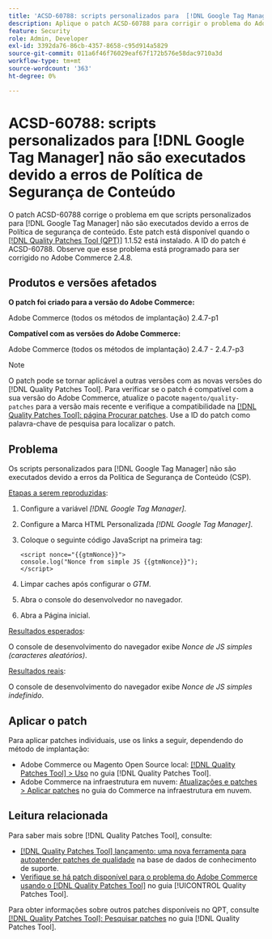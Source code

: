 ```yaml
---
title: 'ACSD-60788: scripts personalizados para  [!DNL Google Tag Manager]  não executados devido a erros de CSP'
description: Aplique o patch ACSD-60788 para corrigir o problema do Adobe Commerce em que os scripts personalizados para  [!DNL Google Tag Manager]  não são executados devido a erros de Política de Segurança de Conteúdo (CSP).
feature: Security
role: Admin, Developer
exl-id: 3392da76-86cb-4357-8658-c95d914a5829
source-git-commit: 011a6f46f76029eaf67f172b576e58dac9710a3d
workflow-type: tm+mt
source-wordcount: '363'
ht-degree: 0%

---
```


# ACSD-60788: scripts personalizados para [!DNL Google Tag Manager] não são executados devido a erros de Política de Segurança de Conteúdo

O patch ACSD-60788 corrige o problema em que scripts personalizados para [!DNL Google Tag Manager] não são executados devido a erros de Política de segurança de conteúdo. Este patch está disponível quando o [[!DNL Quality Patches Tool (QPT)]](https://experienceleague.adobe.com/pt-br/docs/commerce-operations/tools/quality-patches-tool/quality-patches-tool-to-self-serve-quality-patches) 1.1.52 está instalado. A ID do patch é ACSD-60788. Observe que esse problema está programado para ser corrigido no Adobe Commerce 2.4.8.

## Produtos e versões afetados

**O patch foi criado para a versão do Adobe Commerce:**

Adobe Commerce (todos os métodos de implantação) 2.4.7-p1

**Compatível com as versões do Adobe Commerce:**

Adobe Commerce (todos os métodos de implantação) 2.4.7 - 2.4.7-p3

>[!NOTE]
>
>O patch pode se tornar aplicável a outras versões com as novas versões do [!DNL Quality Patches Tool]. Para verificar se o patch é compatível com a sua versão do Adobe Commerce, atualize o pacote `magento/quality-patches` para a versão mais recente e verifique a compatibilidade na [[!DNL Quality Patches Tool]: página Procurar patches](https://experienceleague.adobe.com/tools/commerce-quality-patches/index.html?lang=pt-BR). Use a ID do patch como palavra-chave de pesquisa para localizar o patch.

## Problema

Os scripts personalizados para [!DNL Google Tag Manager] não são executados devido a erros da Política de Segurança de Conteúdo (CSP).

<u>Etapas a serem reproduzidas</u>:

1. Configure a variável *[!DNL Google Tag Manager]*.
1. Configure a Marca HTML Personalizada *[!DNL Google Tag Manager]*.
1. Coloque o seguinte código JavaScript na primeira tag:

   ```
   <script nonce="{{gtmNonce}}">
   console.log("Nonce from simple JS {{gtmNonce}}");
   </script>
   ```

1. Limpar caches após configurar o *GTM*.
1. Abra o console do desenvolvedor no navegador.
1. Abra a Página inicial.

<u>Resultados esperados</u>:

O console de desenvolvimento do navegador exibe *Nonce de JS simples (caracteres aleatórios)*.

<u>Resultados reais</u>:

O console de desenvolvimento do navegador exibe *Nonce de JS simples indefinido*.

## Aplicar o patch

Para aplicar patches individuais, use os links a seguir, dependendo do método de implantação:

* Adobe Commerce ou Magento Open Source local: [[!DNL Quality Patches Tool] > Uso](/help/tools/quality-patches-tool/usage.md) no guia [!DNL Quality Patches Tool].
* Adobe Commerce na infraestrutura em nuvem: [Atualizações e patches > Aplicar patches](https://experienceleague.adobe.com/docs/commerce-cloud-service/user-guide/develop/upgrade/apply-patches.html?lang=pt-BR) no guia do Commerce na infraestrutura em nuvem.

## Leitura relacionada

Para saber mais sobre [!DNL Quality Patches Tool], consulte:

* [[!DNL Quality Patches Tool] lançamento: uma nova ferramenta para autoatender patches de qualidade](https://experienceleague.adobe.com/pt-br/docs/commerce-operations/tools/quality-patches-tool/quality-patches-tool-to-self-serve-quality-patches) na base de dados de conhecimento de suporte.
* [Verifique se há patch disponível para o problema do Adobe Commerce usando o  [!DNL Quality Patches Tool]](/help/tools/quality-patches-tool/patches-available-in-qpt/check-patch-for-magento-issue-with-magento-quality-patches.md) no guia [!UICONTROL Quality Patches Tool].


Para obter informações sobre outros patches disponíveis no QPT, consulte [[!DNL Quality Patches Tool]: Pesquisar patches](https://experienceleague.adobe.com/tools/commerce-quality-patches/index.html?lang=pt-BR) no guia [!DNL Quality Patches Tool].
